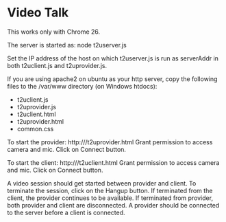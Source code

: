 Video Talk
==========
This works only with Chrome 26.

The server is started as:
node t2userver.js

Set the IP address of the host on which t2userver.js is run as
serverAddr in both t2uclient.js and t2uprovider.js.

If you are using apache2 on ubuntu as your http server, copy the
following files to the /var/www directory (on Windows htdocs):
- t2uclient.js
- t2uprovider.js
- t2uclient.html
- t2uprovider.html
- common.css

To start the provider:
http://<ip address of http server>/t2uprovider.html
Grant permission to access camera and mic.
Click on Connect button.

To start the client:
http://<ip address of http server>/t2uclient.html
Grant permission to access camera and mic.
Click on Connect button.

A video session should get started between provider and client. To
terminate the session, click on the Hangup button. If terminated from
the client, the provider continues to be available. If terminated from
provider, both provider and client are disconnected. A provider should
be connected to the server before a client is connected.



